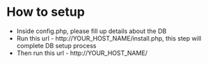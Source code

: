 # How to setup
- Inside config.php, please fill up details about the DB
- Run this url - http://YOUR_HOST_NAME/install.php, this step will complete DB setup process
- Then run this url - http://YOUR_HOST_NAME/
